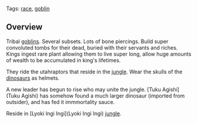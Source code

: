 Tags: [race](Races), [goblin](Goblins)

## Overview

Tribal [goblins](Goblins). Several subsets. Lots of bone piercings. Build super convoluted tombs for their dead, buried with their servants and riches. Kings ingest rare plant allowing them to live super long, allow huge amounts of wealth to be accumulated in king's lifetimes.

They ride the utahraptors that reside in the [jungle](Jungles). Wear the skulls of the [dinosaurs](Dinosaurs) as helmets.

A new leader has begun to rise who may unite the jungle. [Tuku Agishi](Tuku Agishi) has somehow found a much larger dinosaur (imported from outsider), and has fed it immmortality sauce.

Reside in [Lyoki Ingi Ingi](Lyoki Ingi Ingi) [jungle](Jungles). 